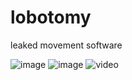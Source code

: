 # lobotomy
 leaked movement software 
 
 ![image](https://github.com/user-attachments/assets/c68472f7-2c65-4ebc-b7cb-fe29fb8078b1)
 ![image](https://github.com/user-attachments/assets/cfbdb49c-052c-4bf8-90a7-e554ff9c19c9)
 ![video]( https://www.youtube.com/watch?v=xmnrblpVzok)
